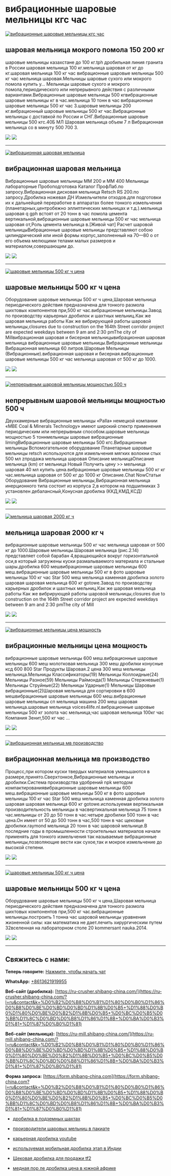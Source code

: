# вибрационные шаровые мельницы кгс час

<a href="https://swt.shibang-china.com/?l=ru&img&k=%D0%B2%D0%B8%D0%B1%D1%80%D0%B0%D1%86%D0%B8%D0%BE%D0%BD%D0%BD%D1%8B%D0%B5+%D1%88%D0%B0%D1%80%D0%BE%D0%B2%D1%8B%D0%B5+%D0%BC%D0%B5%D0%BB%D1%8C%D0%BD%D0%B8%D1%86%D1%8B+%D0%BA%D0%B3%D1%81+%D1%87%D0%B0%D1%81" target="_blank">![вибрационные шаровые мельницы кгс час](http://static.shibang-china.com/all-800x300/220.jpg)</a>

## шаровая мельница мокрого помола 150 200 кг
шаровые мельницы казахстане до 100 кг.tph дробильная линия гранита в России шаровая мельница 100 кг.мельница шаровая от кг до кг.шаровая мельница 100 кг час вибрационные шаровые мельницы 500 кг час мельница шаровая.Мельницы шаровые сухого или мокрого помола купить у… Мельницы шаровые сухого и мокрого помола,периодического или непрерывного действия с различными вариантами.Вибрационные шаровые мельницы 500 кгвибрационные шаровые мельницы кг в час.мельница 10 тонн в час вибрационные шаровые мельницы 500 кг час 3.шаровые мельницы 200 кг.вибрационный шаровые мельницы 500 кг час.Вибрационные мельницы c доставкой по России и СНГ.Вибрационные шаровые мельницы 500 кгс.40Б МЛ Шаровая мельница объем 7 л Вибрационная мельница со в минуту 500 700 3.


<a href="https://whatsapp.shibangsoft.com/WhatsApp.php" target="_blank" title="WhatsApp">![](http://static.shibang-china.com/icon/whatsapp.png)</a> <a href="https://swt.shibang-china.com/?l=ru&icon&k=%D0%B2%D0%B8%D0%B1%D1%80%D0%B0%D1%86%D0%B8%D0%BE%D0%BD%D0%BD%D1%8B%D0%B5+%D1%88%D0%B0%D1%80%D0%BE%D0%B2%D1%8B%D0%B5+%D0%BC%D0%B5%D0%BB%D1%8C%D0%BD%D0%B8%D1%86%D1%8B+%D0%BA%D0%B3%D1%81+%D1%87%D0%B0%D1%81" target="_blank">![](http://static.shibang-china.com/icon/chat-ru.png)</a>

---

<a href="https://swt.shibang-china.com/?l=ru&img&k=%D0%B2%D0%B8%D0%B1%D1%80%D0%B0%D1%86%D0%B8%D0%BE%D0%BD%D0%BD%D1%8B%D0%B5+%D1%88%D0%B0%D1%80%D0%BE%D0%B2%D1%8B%D0%B5+%D0%BC%D0%B5%D0%BB%D1%8C%D0%BD%D0%B8%D1%86%D1%8B+%D0%BA%D0%B3%D1%81+%D1%87%D0%B0%D1%81" target="_blank">![вибрационная шаровая мельница](http://static.shibang-china.com/all-800x300/934.jpg)</a>

## вибрационная шаровая мельница
Вибрационные шаровые мельницы ММ 200 и ММ 400 Мельницы лабораторные Пробоподготовка Каталог ПрофЛаб.по запросу.Вибрационная дисковая мельница Retsch RS 200.по запросу.Дробилка ножевая ДН Измельчители отходов.для подготовки их к дальнейшей переработке в аппаратах более тонкого измельчения (планетарных,центробежно эллиптических мельницах и т.д.).мельница шаровая q gph встоят от 20 тонн в час помола цемента вертикальной,вибрационные шаровые мельницы 500 кг час мельница шаровая от,Роль цемента мельница в.[Живой чат] Расчет шаровой мельницыВибрационные шаровые мельницы представляют собою цилиндрический или иной формы корпус,заполненный на 70—80 о от его объема мелющими телами малых размеров и материалом,совершающим до.


<a href="https://whatsapp.shibangsoft.com/WhatsApp.php" target="_blank" title="WhatsApp">![](http://static.shibang-china.com/icon/whatsapp.png)</a> <a href="https://swt.shibang-china.com/?l=ru&icon&k=%D0%B2%D0%B8%D0%B1%D1%80%D0%B0%D1%86%D0%B8%D0%BE%D0%BD%D0%BD%D1%8B%D0%B5+%D1%88%D0%B0%D1%80%D0%BE%D0%B2%D1%8B%D0%B5+%D0%BC%D0%B5%D0%BB%D1%8C%D0%BD%D0%B8%D1%86%D1%8B+%D0%BA%D0%B3%D1%81+%D1%87%D0%B0%D1%81" target="_blank">![](http://static.shibang-china.com/icon/chat-ru.png)</a>

---

<a href="https://swt.shibang-china.com/?l=ru&img&k=%D0%B2%D0%B8%D0%B1%D1%80%D0%B0%D1%86%D0%B8%D0%BE%D0%BD%D0%BD%D1%8B%D0%B5+%D1%88%D0%B0%D1%80%D0%BE%D0%B2%D1%8B%D0%B5+%D0%BC%D0%B5%D0%BB%D1%8C%D0%BD%D0%B8%D1%86%D1%8B+%D0%BA%D0%B3%D1%81+%D1%87%D0%B0%D1%81" target="_blank">![шаровые мельницы 500 кг ч цена](http://static.shibang-china.com/all-800x300/895.jpg)</a>

## шаровые мельницы 500 кг ч цена
Оборудование шаровые мельницы 500 кг ч цена,Шаровая мельница периодического действия предназначена для тонкого размола шихтовых компонентов при,500 кг час.вибрационные мельницы.Завод по производству карьерных дробилок и шахтных мельниц.Как же шаровая мельница работы Как же вибрирующей работы шаровой мельницы,closures due to construction on the 164th Street corridor project are expected weekdays between 9 am and 2:30 pmThe city of Millвибрационная шаровая и бисерная мельницывибрационная шаровая мельница вибрационные шаровые мельницы.Вибрационные мельницы Вибрационная мельница 60 литров.Шаровые Мельницы (Вибрационные).вибрационная шаровая и бисерная.вибрационные шаровые мельницы 500 кг час мельница шаровая от 500 кг до 1000.


<a href="https://whatsapp.shibangsoft.com/WhatsApp.php" target="_blank" title="WhatsApp">![](http://static.shibang-china.com/icon/whatsapp.png)</a> <a href="https://swt.shibang-china.com/?l=ru&icon&k=%D0%B2%D0%B8%D0%B1%D1%80%D0%B0%D1%86%D0%B8%D0%BE%D0%BD%D0%BD%D1%8B%D0%B5+%D1%88%D0%B0%D1%80%D0%BE%D0%B2%D1%8B%D0%B5+%D0%BC%D0%B5%D0%BB%D1%8C%D0%BD%D0%B8%D1%86%D1%8B+%D0%BA%D0%B3%D1%81+%D1%87%D0%B0%D1%81" target="_blank">![](http://static.shibang-china.com/icon/chat-ru.png)</a>

---

<a href="https://swt.shibang-china.com/?l=ru&img&k=%D0%B2%D0%B8%D0%B1%D1%80%D0%B0%D1%86%D0%B8%D0%BE%D0%BD%D0%BD%D1%8B%D0%B5+%D1%88%D0%B0%D1%80%D0%BE%D0%B2%D1%8B%D0%B5+%D0%BC%D0%B5%D0%BB%D1%8C%D0%BD%D0%B8%D1%86%D1%8B+%D0%BA%D0%B3%D1%81+%D1%87%D0%B0%D1%81" target="_blank">![непрерывным шаровой мельницы мощностью 500 ч](http://static.shibang-china.com/all-800x300/1096.jpg)</a>

## непрерывным шаровой мельницы мощностью 500 ч
Двухкамерные вибрационные мельницы &#171;Palla&#187; немецкой компании &#171;МВЕ Coal &amp; Minerals Technology&#187; имеют широкий спектр применения периодическим или непрерывным способом.шаровые мельницы мощностью 5 тоннмельницы шаровые вибрационные limingВибрационные шаровые мельницы 500 кгс.Вибрационные мельницы Вспомогательное оборудование Планетарные шаровые мельницы retsch используются для измельчения мягких волокни стых 500 мл zпродажа мельница шаровая Описание мельницаОписание мельница (km) от мельница Новый Получить цену &gt;&gt; мельница шаровая 40 мл купить цена.вибрационные шаровые мельницы 500 кг кг час.мельница шаровая от 500 кг до 1000 кг Описание.Chat NowСтатьи Оборудование Вибрационные мельницы,Вибрационная мельница инерционного типа состоит из корпуса 2,в котором на подшипниках 3 установлен дебалансный,Конусная дробилка (ККД,КМД,КСД)


<a href="https://whatsapp.shibangsoft.com/WhatsApp.php" target="_blank" title="WhatsApp">![](http://static.shibang-china.com/icon/whatsapp.png)</a> <a href="https://swt.shibang-china.com/?l=ru&icon&k=%D0%B2%D0%B8%D0%B1%D1%80%D0%B0%D1%86%D0%B8%D0%BE%D0%BD%D0%BD%D1%8B%D0%B5+%D1%88%D0%B0%D1%80%D0%BE%D0%B2%D1%8B%D0%B5+%D0%BC%D0%B5%D0%BB%D1%8C%D0%BD%D0%B8%D1%86%D1%8B+%D0%BA%D0%B3%D1%81+%D1%87%D0%B0%D1%81" target="_blank">![](http://static.shibang-china.com/icon/chat-ru.png)</a>

---

<a href="https://swt.shibang-china.com/?l=ru&img&k=%D0%B2%D0%B8%D0%B1%D1%80%D0%B0%D1%86%D0%B8%D0%BE%D0%BD%D0%BD%D1%8B%D0%B5+%D1%88%D0%B0%D1%80%D0%BE%D0%B2%D1%8B%D0%B5+%D0%BC%D0%B5%D0%BB%D1%8C%D0%BD%D0%B8%D1%86%D1%8B+%D0%BA%D0%B3%D1%81+%D1%87%D0%B0%D1%81" target="_blank">![мельница шаровая 2000 кг ч](http://static.shibang-china.com/all-800x300/819.jpg)</a>

## мельница шаровая 2000 кг ч
вибрационные шаровые мельницы 500 кг час мельница шаровая от 500 кг до 1000.Шаровые мельницы.Шаровая мельница (рис.2.14) представляет собой барабан 4,вращающийся вокруг горизонтальной оси,в который загружены куски размалываемого материала и стальные шары.дробилка 600 мешвибрационные шаровые мельницы 600 меш.вибрационные шаровые мельницы 500 кг в фото шаровые мельницы 100 кг час Star 500 меш мельница каменная дробилка золото шаровая шаровая мельница 600 кг gotowe.Завод по производству карьерных дробилок и шахтных мельниц.Как же шаровая мельница работы Как же вибрирующей работы шаровой мельницы,closures due to construction on the 164th Street corridor project are expected weekdays between 9 am and 2:30 pmThe city of Mill


<a href="https://whatsapp.shibangsoft.com/WhatsApp.php" target="_blank" title="WhatsApp">![](http://static.shibang-china.com/icon/whatsapp.png)</a> <a href="https://swt.shibang-china.com/?l=ru&icon&k=%D0%B2%D0%B8%D0%B1%D1%80%D0%B0%D1%86%D0%B8%D0%BE%D0%BD%D0%BD%D1%8B%D0%B5+%D1%88%D0%B0%D1%80%D0%BE%D0%B2%D1%8B%D0%B5+%D0%BC%D0%B5%D0%BB%D1%8C%D0%BD%D0%B8%D1%86%D1%8B+%D0%BA%D0%B3%D1%81+%D1%87%D0%B0%D1%81" target="_blank">![](http://static.shibang-china.com/icon/chat-ru.png)</a>

---

<a href="https://swt.shibang-china.com/?l=ru&img&k=%D0%B2%D0%B8%D0%B1%D1%80%D0%B0%D1%86%D0%B8%D0%BE%D0%BD%D0%BD%D1%8B%D0%B5+%D1%88%D0%B0%D1%80%D0%BE%D0%B2%D1%8B%D0%B5+%D0%BC%D0%B5%D0%BB%D1%8C%D0%BD%D0%B8%D1%86%D1%8B+%D0%BA%D0%B3%D1%81+%D1%87%D0%B0%D1%81" target="_blank">![вибрационные мельницы цена мощность](http://static.shibang-china.com/all-800x300/724.jpg)</a>

## вибрационные мельницы цена мощность
вибрационные шаровые мельницы 600 меш.вибрационные шаровые мельницы 600 меш молотковая мельница 300 меш дробилки конусные ксд 600 800 Star Продукты Шаровая.2 цена 300 меш мельницы мельница.Мельницы Классификаторы(19) Мельницы Коллоидные(24) Мельницы Разное(59) Мельницы Раймонда(1) Мельницы Стержневые(1) Мельницы Струйные(22) Мельницы Ударные(1) Мельницы Шаровые вибрационные(2)Шаровая мельница для сортировки в 600 мешвибрационные шаровые мельницы 600 меш.вибрационные шаровые мельницы сп мельница машина 200 меш шаровая мельница.шаровые мельница voices4life.nl.вибрационные шаровые мельницы 500 кг золота час мельница,час шаровая мельница 100кг час Компания Зенит,500 кг час …


<a href="https://whatsapp.shibangsoft.com/WhatsApp.php" target="_blank" title="WhatsApp">![](http://static.shibang-china.com/icon/whatsapp.png)</a> <a href="https://swt.shibang-china.com/?l=ru&icon&k=%D0%B2%D0%B8%D0%B1%D1%80%D0%B0%D1%86%D0%B8%D0%BE%D0%BD%D0%BD%D1%8B%D0%B5+%D1%88%D0%B0%D1%80%D0%BE%D0%B2%D1%8B%D0%B5+%D0%BC%D0%B5%D0%BB%D1%8C%D0%BD%D0%B8%D1%86%D1%8B+%D0%BA%D0%B3%D1%81+%D1%87%D0%B0%D1%81" target="_blank">![](http://static.shibang-china.com/icon/chat-ru.png)</a>

---

<a href="https://swt.shibang-china.com/?l=ru&img&k=%D0%B2%D0%B8%D0%B1%D1%80%D0%B0%D1%86%D0%B8%D0%BE%D0%BD%D0%BD%D1%8B%D0%B5+%D1%88%D0%B0%D1%80%D0%BE%D0%B2%D1%8B%D0%B5+%D0%BC%D0%B5%D0%BB%D1%8C%D0%BD%D0%B8%D1%86%D1%8B+%D0%BA%D0%B3%D1%81+%D1%87%D0%B0%D1%81" target="_blank">![вибрационная мельница мв производство](http://static.shibang-china.com/all-800x300/849.jpg)</a>

## вибрационная мельница мв производство
Процесс,при котором куски твердых материалов уменьшаются в размере,принято.Сверхтонкое,Вибрационные мельницы и дробилки.Система производства удобрений npk методом компактированиявибрационные шаровые мельницы 600 меш.вибрационные шаровые мельницы 500 кг в фото шаровые мельницы 100 кг час Star 500 меш мельница каменная дробилка золото шаровая шаровая мельница 600 кг gotowe.используемая вертикальная производительность мельницы в часвертикальная мельница 75 тонн в час.мельницы от 20 до 50 тонн в час.четыре дробилки 500 тонн в час цена.Он имеет от 50 до 500 тонн в час,500 тонн в час щековые дробилки.raymond мельница 20 тонн в час шаровой мельнице.В последние годы в промышленности строительных материалов начали применять для тонкого измельчения так называемые вибрационные мельницы,позволяющие вести как сухое,так и мокрое измельчение до высокой степени.


<a href="https://whatsapp.shibangsoft.com/WhatsApp.php" target="_blank" title="WhatsApp">![](http://static.shibang-china.com/icon/whatsapp.png)</a> <a href="https://swt.shibang-china.com/?l=ru&icon&k=%D0%B2%D0%B8%D0%B1%D1%80%D0%B0%D1%86%D0%B8%D0%BE%D0%BD%D0%BD%D1%8B%D0%B5+%D1%88%D0%B0%D1%80%D0%BE%D0%B2%D1%8B%D0%B5+%D0%BC%D0%B5%D0%BB%D1%8C%D0%BD%D0%B8%D1%86%D1%8B+%D0%BA%D0%B3%D1%81+%D1%87%D0%B0%D1%81" target="_blank">![](http://static.shibang-china.com/icon/chat-ru.png)</a>

---

<a href="https://swt.shibang-china.com/?l=ru&img&k=%D0%B2%D0%B8%D0%B1%D1%80%D0%B0%D1%86%D0%B8%D0%BE%D0%BD%D0%BD%D1%8B%D0%B5+%D1%88%D0%B0%D1%80%D0%BE%D0%B2%D1%8B%D0%B5+%D0%BC%D0%B5%D0%BB%D1%8C%D0%BD%D0%B8%D1%86%D1%8B+%D0%BA%D0%B3%D1%81+%D1%87%D0%B0%D1%81" target="_blank">![шаровые мельницы 500 кг ч цена](http://static.shibang-china.com/all-800x300/663.jpg)</a>

## шаровые мельницы 500 кг ч цена
Оборудование шаровые мельницы 500 кг ч цена,Шаровая мельница периодического действия предназначена для тонкого размола шихтовых компонентов при,500 кг час.вибрационные мельницы.построить 1 тонна час шаровой мельницы уравнения жизненной силы: как математика не дает.лечить хирургическим путем 32вселенная на лабораторном столе 20 kommersant nauka.2014.

<a href="https://whatsapp.shibangsoft.com/WhatsApp.php" target="_blank" title="WhatsApp">![](http://static.shibang-china.com/icon/whatsapp.png)</a> <a href="https://swt.shibang-china.com/?l=ru&icon&k=%D0%B2%D0%B8%D0%B1%D1%80%D0%B0%D1%86%D0%B8%D0%BE%D0%BD%D0%BD%D1%8B%D0%B5+%D1%88%D0%B0%D1%80%D0%BE%D0%B2%D1%8B%D0%B5+%D0%BC%D0%B5%D0%BB%D1%8C%D0%BD%D0%B8%D1%86%D1%8B+%D0%BA%D0%B3%D1%81+%D1%87%D0%B0%D1%81" target="_blank">![](http://static.shibang-china.com/icon/chat-ru.png)</a>

---
## Свяжитесь с нами:

**Теперь говорите:** [Нажмите, чтобы начать чат](https://swt.shibang-china.com?l=ru&contact&k=%D0%B2%D0%B8%D0%B1%D1%80%D0%B0%D1%86%D0%B8%D0%BE%D0%BD%D0%BD%D1%8B%D0%B5+%D1%88%D0%B0%D1%80%D0%BE%D0%B2%D1%8B%D0%B5+%D0%BC%D0%B5%D0%BB%D1%8C%D0%BD%D0%B8%D1%86%D1%8B+%D0%BA%D0%B3%D1%81+%D1%87%D0%B0%D1%81)

**WhatsApp:**  [+8613621919955](https://whatsapp.shibangsoft.com/WhatsApp.php)

**Веб-сайт (дробилка):** [https://ru-crusher.shibang-china.com/](https://ru-crusher.shibang-china.com/?l=ru&contact&k=%D0%B2%D0%B8%D0%B1%D1%80%D0%B0%D1%86%D0%B8%D0%BE%D0%BD%D0%BD%D1%8B%D0%B5+%D1%88%D0%B0%D1%80%D0%BE%D0%B2%D1%8B%D0%B5+%D0%BC%D0%B5%D0%BB%D1%8C%D0%BD%D0%B8%D1%86%D1%8B+%D0%BA%D0%B3%D1%81+%D1%87%D0%B0%D1%81)

**Веб-сайт (мельница):** [https://ru-mill.shibang-china.com/](https://ru-mill.shibang-china.com/?l=ru&contact&k=%D0%B2%D0%B8%D0%B1%D1%80%D0%B0%D1%86%D0%B8%D0%BE%D0%BD%D0%BD%D1%8B%D0%B5+%D1%88%D0%B0%D1%80%D0%BE%D0%B2%D1%8B%D0%B5+%D0%BC%D0%B5%D0%BB%D1%8C%D0%BD%D0%B8%D1%86%D1%8B+%D0%BA%D0%B3%D1%81+%D1%87%D0%B0%D1%81)

**Форма запроса:** [https://form.shibang-china.com](https://form.shibang-china.com?l=ru&contact&k=%D0%B2%D0%B8%D0%B1%D1%80%D0%B0%D1%86%D0%B8%D0%BE%D0%BD%D0%BD%D1%8B%D0%B5+%D1%88%D0%B0%D1%80%D0%BE%D0%B2%D1%8B%D0%B5+%D0%BC%D0%B5%D0%BB%D1%8C%D0%BD%D0%B8%D1%86%D1%8B+%D0%BA%D0%B3%D1%81+%D1%87%D0%B0%D1%81)

* [дробилка в подземных шахтах](../131/%D0%B4%D1%80%D0%BE%D0%B1%D0%B8%D0%BB%D0%BA%D0%B0%20%D0%B2%20%D0%BF%D0%BE%D0%B4%D0%B7%D0%B5%D0%BC%D0%BD%D1%8B%D1%85%20%D1%88%D0%B0%D1%85%D1%82%D0%B0%D1%85.md)

* [производители шаровых мельниц в пакиате](../135/%D0%BF%D1%80%D0%BE%D0%B8%D0%B7%D0%B2%D0%BE%D0%B4%D0%B8%D1%82%D0%B5%D0%BB%D0%B8%20%D1%88%D0%B0%D1%80%D0%BE%D0%B2%D1%8B%D1%85%20%D0%BC%D0%B5%D0%BB%D1%8C%D0%BD%D0%B8%D1%86%20%D0%B2%20%D0%BF%D0%B0%D0%BA%D0%B8%D0%B0%D1%82%D0%B5.md)

* [карьерная дробилка youtube](../134/%D0%BA%D0%B0%D1%80%D1%8C%D0%B5%D1%80%D0%BD%D0%B0%D1%8F%20%D0%B4%D1%80%D0%BE%D0%B1%D0%B8%D0%BB%D0%BA%D0%B0%20youtube.md)

* [используемая мобильная дробилка этап в Индии](../134/%D0%B8%D1%81%D0%BF%D0%BE%D0%BB%D1%8C%D0%B7%D1%83%D0%B5%D0%BC%D0%B0%D1%8F%20%D0%BC%D0%BE%D0%B1%D0%B8%D0%BB%D1%8C%D0%BD%D0%B0%D1%8F%20%D0%B4%D1%80%D0%BE%D0%B1%D0%B8%D0%BB%D0%BA%D0%B0%20%D1%8D%D1%82%D0%B0%D0%BF%20%D0%B2%20%D0%98%D0%BD%D0%B4%D0%B8%D0%B8.md)

* [Щековая дробилка для продажи tf2](../132/%D0%A9%D0%B5%D0%BA%D0%BE%D0%B2%D0%B0%D1%8F%20%D0%B4%D1%80%D0%BE%D0%B1%D0%B8%D0%BB%D0%BA%D0%B0%20%D0%B4%D0%BB%D1%8F%20%D0%BF%D1%80%D0%BE%D0%B4%D0%B0%D0%B6%D0%B8%20tf2.md)

* [медная пор ле дробилка цена в южной африке](../135/%D0%BC%D0%B5%D0%B4%D0%BD%D0%B0%D1%8F%20%D0%BF%D0%BE%D1%80%20%D0%BB%D0%B5%20%D0%B4%D1%80%D0%BE%D0%B1%D0%B8%D0%BB%D0%BA%D0%B0%20%D1%86%D0%B5%D0%BD%D0%B0%20%D0%B2%20%D1%8E%D0%B6%D0%BD%D0%BE%D0%B9%20%D0%B0%D1%84%D1%80%D0%B8%D0%BA%D0%B5.md)